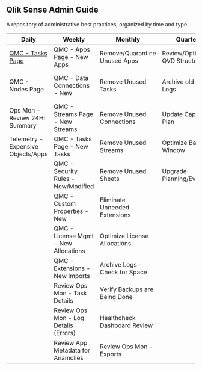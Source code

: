 ## Qlik Sense Admin Guide

A repository of administrative best practices, organized by time and type.

| Daily                                                    | Weekly                                | Monthly                        | Quarterly                      | Yearly                          |
|----------------------------------------------------------|---------------------------------------|--------------------------------|--------------------------------|---------------------------------|
| [QMC - Tasks Page](asset_management/tasks/tasks_page.md) | QMC - Apps Page - New Apps            | Remove/Quarantine Unused Apps  | Review/Optimize QVD Structures | Review Architecture Scale Plan  |
| QMC - Nodes Page                                         | QMC - Data Connections - New          | Remove Unused Tasks            | Archive old Archive Logs       | Review Hardware for Replacement |
| Ops Mon - Review 24Hr Summary                            | QMC - Streams Page - New Streams      | Remove Unused Connections      | Update Capacity Plan           | Practice Recovery Processes     |
| Telemetry - Expensive Objects/Apps                       | QMC - Tasks Page - New Tasks          | Remove Unused Streams          | Optimize Batch Window          |                                 |
|                                                          | QMC - Security Rules - New/Modified   | Remove Unused Sheets           | Upgrade Planning/Evaluation    |                                 |
|                                                          | QMC - Custom Properties - New         | Eliminate Unneeded Extensions  |                                |                                 |
|                                                          | QMC - License Mgmt - New Allocations  | Optimize License Allocations   |                                |                                 |
|                                                          | QMC - Extensions - New Imports        | Archive Logs - Check for Space |                                |                                 |
|                                                          | Review Ops Mon - Task Details         | Verify Backups are Being Done  |                                |                                 |
|                                                          | Review Ops Mon - Log Details (Errors) | Healthcheck Dashboard Review   |                                |                                 |
|                                                          | Review App Metadata for Anamolies     | Review Ops Mon - Exports       |                                |                                 |
